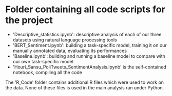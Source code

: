 # Folder containing all code scripts for the project

- 'Descriptive_statistics.ipynb': descriptive analysis of each of our three datasets using natural language processing tools
- 'BERT_Sentiment.ipynb': building a task-specific model, training it on our manually annotated data, evaluating its performances
- 'Baseline.ipynb': building and running a baseline model to compare with our own task-specific model
- 'Houri_Sansu_PoliTweets_SentimentAnalysis.ipynb' is the self-contained notebook, compiling all the code

The 'R_Code' folder contains additional R files which were used to work on the data. None of these files is used in the main analysis ran under Python.
